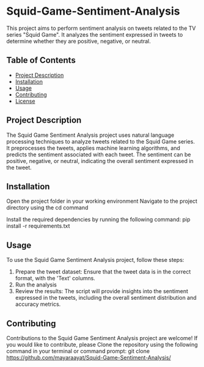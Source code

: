 # Squid-Game-Sentiment-Analysis

This project aims to perform sentiment analysis on tweets related to the TV series "Squid Game". It analyzes the sentiment expressed in tweets to determine whether they are positive, negative, or neutral.

## Table of Contents

- [Project Description](#project-description)
- [Installation](#installation)
- [Usage](#usage)
- [Contributing](#contributing)
- [License](#license)

## Project Description

The Squid Game Sentiment Analysis project uses natural language processing techniques to analyze tweets related to the Squid Game series. It preprocesses the tweets, applies machine learning algorithms, and predicts the sentiment associated with each tweet. The sentiment can be positive, negative, or neutral, indicating the overall sentiment expressed in the tweet.

## Installation

Open the project folder in your working environment 
Navigate to the project directory using the cd command

Install the required dependencies by running the following command:
pip install -r requirements.txt

## Usage

To use the Squid Game Sentiment Analysis project, follow these steps:

1. Prepare the tweet dataset: Ensure that the tweet data is in the correct format, with the 'Text' columns.
2. Run the analysis
3. Review the results: The script will provide insights into the sentiment expressed in the tweets, including the overall sentiment distribution and accuracy metrics.

## Contributing

Contributions to the Squid Game Sentiment Analysis project are welcome! If you would like to contribute, please Clone the repository using the following command in your terminal or command prompt:
git clone https://github.com/mayaraayat/Squid-Game-Sentiment-Analysis/


